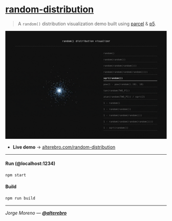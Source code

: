 # [random-distribution](https://alterebro.com/random-distribution/)

> A `random()` distribution visualization demo built using [parcel](https://parceljs.org/) & [p5](https://p5js.org/).

[![Random Distribution Visualizer](src/media/random-distribution-visualizer.gif)](https://alterebro.com/random-distribution/)

- **Live demo** &rarr; [alterebro.com/random-distribution](https://alterebro.com/random-distribution/)

---

#### Run (@localhost:1234)

```sh
npm start
```

#### Build

```sh
npm run build
```

---

_Jorge Moreno &mdash; **[@alterebro](https://alterebro.com/alterebro)**_